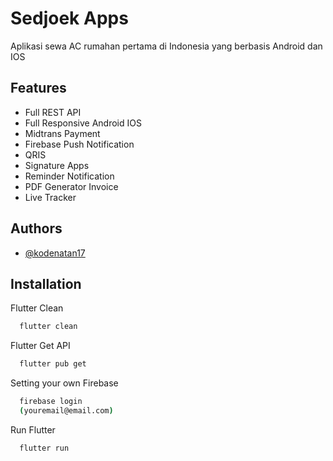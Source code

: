 
# Sedjoek Apps

Aplikasi sewa AC rumahan pertama di Indonesia yang berbasis Android dan IOS

## Features

- Full REST API
- Full Responsive Android IOS
- Midtrans Payment
- Firebase Push Notification
- QRIS
- Signature Apps
- Reminder Notification
- PDF Generator Invoice
- Live Tracker

## Authors

- [@kodenatan17](https://www.github.com/kodenatan17)
## Installation

Flutter Clean

```bash
  flutter clean
```

Flutter Get API

```bash
  flutter pub get
```

Setting your own Firebase

```bash
  firebase login
  (youremail@email.com)
```

Run Flutter

```bash
  flutter run
```
